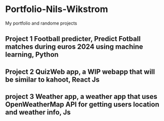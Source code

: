# Portfolio-Nils-Wikstrom
 My portfolio and randome projects
## Project 1 Football predicter, Predict Fotball matches during euros 2024 using machine learning, Python 

## Project 2 QuizWeb app, a WIP webapp that will be similar to kahoot, React Js

## project 3 Weather app, a weather app that uses OpenWeatherMap API for getting users location and weather info, Js 
